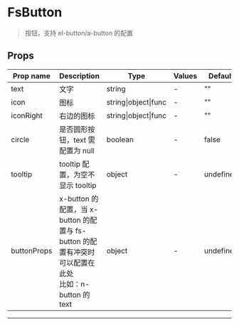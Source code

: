 # FsButton

> 按钮，支持 el-button/a-button 的配置

## Props

| Prop name   | Description                                                                                             | Type                 | Values | Default   |
| ----------- | ------------------------------------------------------------------------------------------------------- | -------------------- | ------ | --------- |
| text        | 文字                                                                                                    | string               | -      | ""        |
| icon        | 图标                                                                                                    | string\|object\|func | -      | ""        |
| iconRight   | 右边的图标                                                                                              | string\|object\|func | -      | ""        |
| circle      | 是否圆形按钮，text 需配置为 null                                                                        | boolean              | -      | false     |
| tooltip     | tooltip 配置，为空不显示 tooltip                                                                        | object               | -      | undefined |
| buttonProps | x-button 的配置，当 x-button 的配置与 fs-button 的配置有冲突时可以配置在此处<br/>比如：n-button 的 text | object               | -      | undefined |

---
